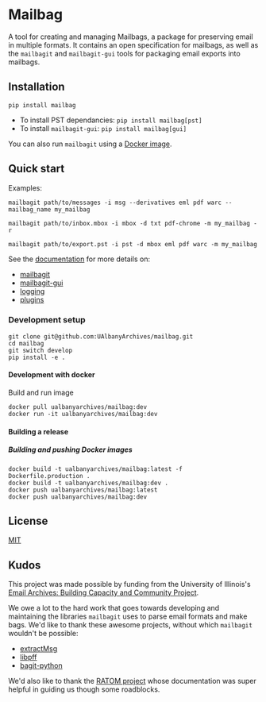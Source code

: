 # Mailbag

A tool for creating and managing Mailbags, a package for preserving email in multiple formats. It contains an open specification for mailbags, as well as the `mailbagit` and `mailbagit-gui` tools for packaging email exports into mailbags.

## Installation

```
pip install mailbag
```

* To install PST dependancies: `pip install mailbag[pst]`
* To install `mailbagit-gui`: `pip install mailbag[gui]`

You can also run `mailbagit` using a [Docker image](https://archives.albany.edu/mailbag/docker).

## Quick start

Examples:

```
mailbagit path/to/messages -i msg --derivatives eml pdf warc --mailbag_name my_mailbag
```

```
mailbagit path/to/inbox.mbox -i mbox -d txt pdf-chrome -m my_mailbag -r
```

```
mailbagit path/to/export.pst -i pst -d mbox eml pdf warc -m my_mailbag
```

See the [documentation](https://archives.albany.edu/mailbag/use/) for more details on:

* [mailbagit](https://archives.albany.edu/mailbag/mailbagit/)
* [mailbagit-gui](https://archives.albany.edu/mailbag/mailbagit-gui/)
* [logging](https://archives.albany.edu/mailbag/logging/)
* [plugins](https://archives.albany.edu/mailbag/plugins/)


### Development setup

```
git clone git@github.com:UAlbanyArchives/mailbag.git
cd mailbag
git switch develop
pip install -e .
```

#### Development with docker

Build and run image

```
docker pull ualbanyarchives/mailbag:dev
docker run -it ualbanyarchives/mailbag:dev
```

#### Building a release

##### Building and pushing Docker images

```
docker build -t ualbanyarchives/mailbag:latest -f Dockerfile.production .
docker build -t ualbanyarchives/mailbag:dev .
docker push ualbanyarchives/mailbag:latest
docker push ualbanyarchives/mailbag:dev
```

## License
[MIT](LICENSE)

## Kudos

This project was made possible by funding from the University of Illinois's [Email Archives: Building Capacity and Community Project](https://emailarchivesgrant.library.illinois.edu/).

We owe a lot to the hard work that goes towards developing and maintaining the libraries `mailbagit` uses to parse email formats and make bags. We'd like to thank these awesome projects, without which `mailbagit` wouldn't be possible:  

* [extractMsg](https://github.com/TeamMsgExtractor/msg-extractor)
* [libpff](https://github.com/libyal/libpff)
* [bagit-python](https://github.com/LibraryOfCongress/bagit-python)

We'd also like to thank the [RATOM project](https://ratom.web.unc.edu/) whose documentation was super helpful in guiding us though some roadblocks.
